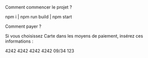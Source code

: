 <!-- @format -->


Comment commencer le projet ?

npm i |
npm run build |
npm start

Comment payer ?

Si vous choisissez Carte dans les moyens de paiement, insérez ces informations :

4242 4242 4242 4242
09/34 123
